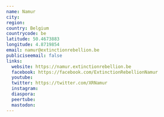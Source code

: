 ```yaml
---
name: Namur
city:
region:
country: Belgium
countrycode: be
latitude: 50.4673883
longitude: 4.8719854
email: namur@extinctionrebellion.be
publiciseemail: false
links:
  website: https://namur.extinctionrebellion.be
  facebook: https://facebook.com/ExtinctionRebellionNamur
  youtube:
  twitter: https://twitter.com/XRNamur
  instagram:
  diaspora:
  peertube:
  mastodon:
---
```


